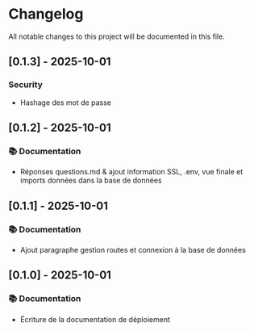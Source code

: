 # Changelog

All notable changes to this project will be documented in this file.

## [0.1.3] - 2025-10-01

### Security

- Hashage des mot de passe

## [0.1.2] - 2025-10-01

### 📚 Documentation

- Réponses questions.md & ajout information SSL, .env, vue finale et imports données dans la base de données

## [0.1.1] - 2025-10-01

### 📚 Documentation

- Ajout paragraphe gestion routes et connexion à la base de données

## [0.1.0] - 2025-10-01

### 📚 Documentation

- Écriture de la documentation de déploiement

<!-- generated by git-cliff -->
